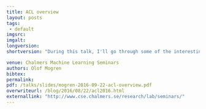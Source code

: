 ```yaml
---
title: ACL overview
layout: posts
tags:
 - default
imgsrc: 
imgalt: 
longversion:
shortversion: "During this talk, I'll go through some of the interesting papers presented at ACL this year. <br />Place: EDIT-room 3364 <br />Time: Thursday, September 22, 10:30"

venue: Chalmers Machine Learning Seminars
authors: Olof Mogren
bibtex: 
permalink:
pdf: /talks/slides/mogren-2016-09-22-acl-overview.pdf
overwriteurl: /blog/2016/08/22/acl2016.html
externallink: "http://www.cse.chalmers.se/research/lab/seminars/"
---
```



